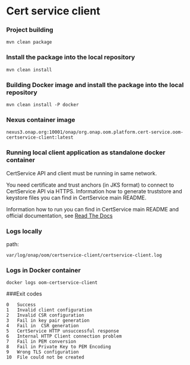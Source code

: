 # Cert service client

### Project building
```
mvn clean package
```
    
    
### Install the package into the local repository
```
mvn clean install
```     
    
### Building Docker image and  install the package into the local repository
```
mvn clean install -P docker
```   

### Nexus container image
```
nexus3.onap.org:10001/onap/org.onap.oom.platform.cert-service.oom-certservice-client:latest
```

### Running local client application as standalone docker container
CertService API and client must be running in same network.

You need certificate and trust anchors (in JKS format) to connect to CertService API via HTTPS. Information how to generate truststore and keystore files you can find in CertService main README.

Information how to run you can find in CertService main README and official documentation, see [Read The Docs](https://docs.onap.org/projects/onap-oom-platform-cert-service/en/latest/sections/usage.html)


### Logs locally

path: 
```
var/log/onap/oom/certservice-client/certservice-client.log
```    
### Logs in Docker container
```
docker logs oom-certservice-client
```
###Exit codes
```
0	Success
1	Invalid client configuration
2	Invalid CSR configuration 
3	Fail in key pair generation
4	Fail in  CSR generation
5	CertService HTTP unsuccessful response
6	Internal HTTP Client connection problem
7	Fail in PEM conversion
8	Fail in Private Key to PEM Encoding
9	Wrong TLS configuration
10	File could not be created
